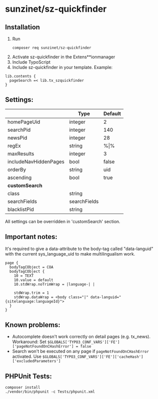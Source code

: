 # sunzinet/sz-quickfinder

## Installation

1. Run
    ```shell
    composer req sunzinet/sz-quickfinder
    ```
2. Activate sz-quickfinder in the Extens**ionmanager
3. Include TypoScript
4. Include sz-quickfinder in your template. Example:

```typo3_typoscript
lib.contents {
  pageSearch =< lib.tx_szquickfinder
}
```

## Settings:

|                                       | Type                                  | Default                               |
| ------------------------------------- | ------------------------------------- | ------------------------------------- |
| homePageUid                           | integer                               | 2                                     |
| searchPid                             | integer                               | 140                                   |
| newsPid                               | integer                               | 28                                    |
| regEx                                 | string                                | %\|%                                  |
| maxResults                            | integer                               | 3                                     |
| includeNavHiddenPages                 | bool                                  | false                                 |
| orderBy                               | string                                | uid                                   |
| ascending                             | bool                                  | true                                  |
| **customSearch**                      |                                       |                                       |
| class                                 | string                                |                                       |
| searchFields                          | searchFields                          |                                       |
| blacklistPid                          | string                                |                                       |

All settings can be overridden in 'customSearch' section.

## Important notes:

It's required to give a data-attribute to the body-tag called "data-languid" with the current sys_language_uid to make
multilingualism work.

```typo3_typoscript
page {
  bodyTagCObject = COA
  bodyTagCObject {
    10 = TEXT
    10.value = default
    10.stdWrap.noTrimWrap = |language-| |

    stdWrap.trim = 1
    stdWrap.dataWrap = <body class="|" data-languid="{sitelanguage:languageId}">
  }
}
```

## Known problems:

* Autocomplete doesn't work correctly on detail pages (e.g. tx_news).
  Workaround: Set `$GLOBALS['TYPO3_CONF_VARS']['FE']['pageNotFoundOnCHashError'] = false`
* Search won't be executed on any page if `pageNotFoundOnCHashError` activated.
  Use `$GLOBALS['TYPO3_CONF_VARS']['FE']['cacheHash']['excludedParameters']`

## PHPUnit Tests:

```shell
composer install
./vendor/bin/phpunit -c Tests/phpunit.xml
```
